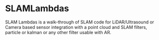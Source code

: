 # SLAMLambdas
SLAM Lambdas is   a walk-through of  SLAM code for LiDAR/Ultrasound or Camera based sensor integration with a point cloud and SLAM filters, particle or kalman or any other filter usable with AR.
